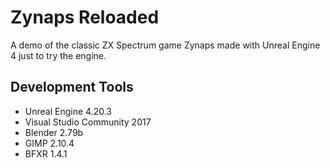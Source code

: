 # Zynaps Reloaded
A demo of the classic ZX Spectrum game Zynaps made with Unreal Engine 4 just to try the engine.
## Development Tools
- Unreal Engine 4.20.3
- Visual Studio Community 2017
- Blender 2.79b
- GIMP 2.10.4
- BFXR 1.4.1
